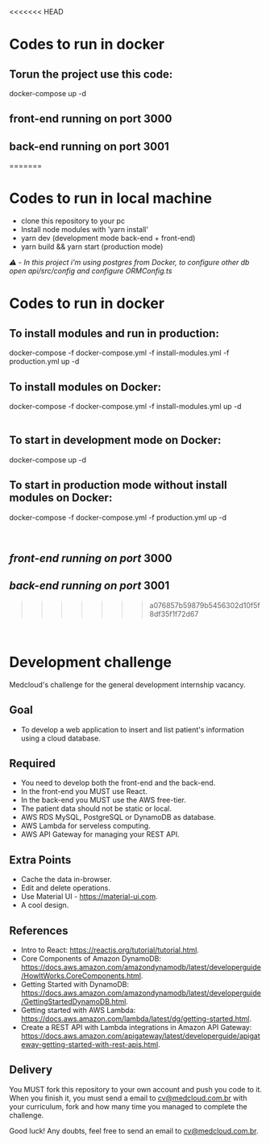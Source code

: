 <<<<<<< HEAD

# Codes to run in docker
## Torun the project use this code:
docker-compose up -d
<br />

## front-end running on port 3000
## back-end running on port 3001
=======
# Codes to run in local machine
- clone this repository to your pc
- Install node modules with 'yarn install'
- yarn dev (development mode back-end + front-end)
- yarn build && yarn start (production mode)

*⚠️*  - *In this project i'm using postgres from Docker, to configure other db open api/src/config and configure ORMConfig.ts*

# Codes to run in docker
## To install modules and run in production:
docker-compose -f docker-compose.yml -f install-modules.yml -f production.yml up -d
<br />

## To install modules on Docker:
 docker-compose -f docker-compose.yml -f install-modules.yml up -d   
<br />

## To start in development mode on Docker:
 docker-compose up -d
<br />

## To start in production mode without install modules on Docker:
 docker-compose -f docker-compose.yml -f production.yml up -d

 <br />

## *front-end running on port* 3000
## *back-end running on port* 3001
>>>>>>> a076857b59879b5456302d10f5f8df35f1f72d67
<br />

# Development challenge

Medcloud's challenge for the general development internship vacancy.

## Goal

- To develop a web application to insert and list patient's information using a cloud database.

## Required

- You need to develop both the front-end and the back-end.
- In the front-end you MUST use React.
- In the back-end you MUST use the AWS free-tier.
- The patient data should not be static or local.
- AWS RDS MySQL, PostgreSQL or DynamoDB as database.
- AWS Lambda for serveless computing.
- AWS API Gateway for managing your REST API.

## Extra Points

- Cache the data in-browser.
- Edit and delete operations.
- Use Material UI - https://material-ui.com.
- A cool design.

## References

- Intro to React: https://reactjs.org/tutorial/tutorial.html.
- Core Components of Amazon DynamoDB: https://docs.aws.amazon.com/amazondynamodb/latest/developerguide/HowItWorks.CoreComponents.html.
- Getting Started with DynamoDB: https://docs.aws.amazon.com/amazondynamodb/latest/developerguide/GettingStartedDynamoDB.html.
- Getting started with AWS Lambda: https://docs.aws.amazon.com/lambda/latest/dg/getting-started.html.
- Create a REST API with Lambda integrations in Amazon API Gateway: https://docs.aws.amazon.com/apigateway/latest/developerguide/apigateway-getting-started-with-rest-apis.html.

## Delivery

You MUST fork this repository to your own account and push you code to it. 
When you finish it, you must send a email to cv@medcloud.com.br with your curriculum, fork and how many time you managed to complete the challenge.

Good luck! Any doubts, feel free to send an email to cv@medcloud.com.br.
